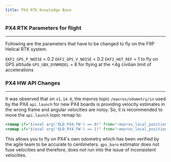 ```yaml
---
title: PX4 RTK Knowledge Base
---
```


### PX4 RTK Parameters for flight
---

Following are the parameters that have to be changed to fly on the F9P Helical RTK system.

`EKF2_GPS_P_NOISE` = 0.2
`EKF2_GPS_V_NOISE` = 0.2
`EKF2_HGT_REF` = 1 to fly on GPS altitude
`GPS_UBX_DYNMODEL` = 8 for flying at the \<4g civilian limit of accelerations

### PX4 HW API Changes
---

It was observed that on `v1.14.0`, the mavros topic `/mavros/odometry/in` used by the PX4 `api.launch` for new PX4 boards is providing velocity estimates in the wrong frame and angular velocities are noisy. So, it is recommended to move the `api.launch` topic remap to: 

``` xml
<remap if="$(eval arg('OLD_PX4_FW') == 0)" from="~mavros_local_position_in" to="mavros/odometry/in" />
<remap if="$(eval arg('OLD_PX4_FW') == 1)" from="~mavros_local_position_in" to="mavros/local_position/odom" />
```

This allows you to fly on PX4's own odometry which has been verified by the agile team to be accurate to centimeters. `gps_baro` estimator does not fuse velocities and therefore, does not run into the issue of inconsistent velocities.

